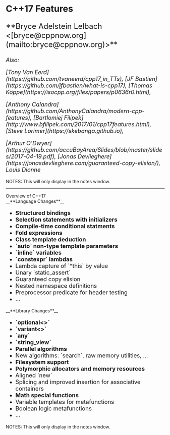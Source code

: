 # C++17 Features 

<p style="font-size: 24px;">
**Bryce Adelstein Lelbach &lt;[bryce@cppnow.org](mailto:bryce@cppnow.org)&gt;**</small>
</p>

<i>
<p style="font-size: 18px;">
Also:
</p>

<p style="font-size: 18px;">
[Tony Van Eerd](https://github.com/tvaneerd/cpp17_in_TTs),
[JF Bastien](https://github.com/jfbastien/what-is-cpp17),
[Thomas K&ouml;ppe](https://isocpp.org/files/papers/p0636r0.html),
</p>

<p style="font-size: 18px;">
[Anthony Calandra](https://github.com/AnthonyCalandra/modern-cpp-features),
[Bartlomiej Filipek](http://www.bfilipek.com/2017/01/cpp17features.html),
[Steve Lorimer](https://skebanga.github.io),
</p>

<p style="font-size: 18px;">
[Arthur O'Dwyer](https://github.com/accuBayArea/Slides/blob/master/slides/2017-04-19.pdf),
[Jonas Devlieghere](https://jonasdevlieghere.com/guaranteed-copy-elision/),
Louis Dionne
</p>
</i>

NOTES:
This will only display in the notes window.

---

<div class="slide-title">Overview of C++17</div>

<div class="left">
__**Language Changes**__

<ul style="font-size: 18px;">
<li><b>Structured bindings</b></li>                    <!-- `auto [a, b, c] = S` -->
<li><b>Selection statements with initializers</b></li> <!-- `if`/`switch (`<i><code>init</code></i>`;` <i><code>cond</code></i>`)`) -->
<li><b>Compile-time conditional statments</b></li>     <!-- `if constexpr` -->
<li><b>Fold expressions</b></li>                       <!-- `(args + ...)` -->
<li><b>Class template deduction</b></li>               <!-- ??? -->
<li><b>`auto` non-type template parameters</b></li>    <!-- `template <auto N>` -->
<li><b>`inline` variables</b></li>                     <!-- ??? -->
<li><b>`constexpr` lambdas</b></li>                    <!-- ??? -->
<li>Lambda capture of `*this` by value</li>            <!-- ??? -->
<li>Unary `static_assert`</li>                         <!-- `static_assert(`<i><code>expr</code></i>`)` -->
<li>Guaranteed copy elision</li>                       <!-- ??? -->
<li>Nested namespace definitions</li>                  <!-- `namespace A::B::C {}` -->
<li>Preprocessor predicate for header testing</li>     <!-- <span class="hljs-override hljs-meta">__has_include</span> -->
<!-- <li>Attributes to control (some) warnings</li> -->        <!-- `[[fallthrough]]`, `[[nodiscard]]` and `[[maybe_unused]]` -->
<li>...</li>
</ul>
</div>

<div class="right">
__**Library Changes**__

<ul style="font-size: 18px;">
<li><b>`optional<>`</b></li>                                        <!-- ??? -->
<li><b>`variant<>`</b></li>                                         <!-- ??? -->
<li><b>`any`</b></li>                                               <!-- ??? -->
<li><b>`string_view`</b></li>                                       <!-- ??? -->
<li><b>Parallel algorithms</b></li>                                 <!-- ??? -->
<li>New algorithms: `search`, raw memory utilities, ...</li>        <!-- ??? -->
<li><b>Filesystem support</b></li>                                  <!-- ??? -->
<li><b>Polymorphic allocators and memory resources</b></li>         <!-- ??? -->
<li>Aligned `new`</li>                                              <!-- ??? -->
<li>Splicing and improved insertion for associative containers</li> <!-- ??? -->
<li><b>Math special functions</b></li>                              <!-- ??? -->
<!-- <li>`Callable` invocation facilities</li> -->                          <!-- `invoke`, `apply` and `is_callable<>` -->
<li>Variable templates for metafunctions</li>                       <!-- `*_v<>` -->
<li>Boolean logic metafunctions</li>                                <!-- `conjunction<>`, `disjunction<>` and `negation<>` -->
<li>...</li>
</ul>
</div>

NOTES:
This will only display in the notes window.


